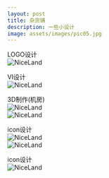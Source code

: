 ```yaml
---
layout: post
title: 杂货铺
description: 一些小设计
image: assets/images/pic05.jpg
---
```


LOGO设计    <br/>
![NiceLand](/assets/images/08logo.jpg)    <br/>

VI设计    <br/>
![NiceLand](/assets/images/09mtsVI.jpg)    <br/>

3D制作(机房)    <br/>
![NiceLand](/assets/images/b1.png)    <br/>
![NiceLand](/assets/images/c1.png)    <br/>

icon设计    <br/>
![NiceLand](/assets/images/icon-01.png)    <br/>
![NiceLand](/assets/images/icon-02.jpg)    <br/>

icon设计    <br/>
![NiceLand](/assets/images/web-other-5.jpg)    <br/>